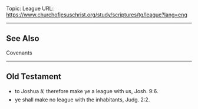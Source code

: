 Topic: League
URL: https://www.churchofjesuschrist.org/study/scriptures/tg/league?lang=eng

---

## See Also

Covenants

---

## Old Testament

- to Joshua â¦ therefore make ye a league with us, Josh. 9:6.
- ye shall make no league with the inhabitants, Judg. 2:2.

